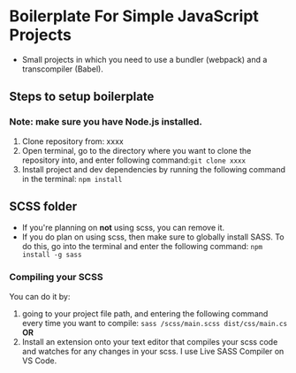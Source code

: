 # Boilerplate For Simple JavaScript Projects

- Small projects in which you need to use a bundler (webpack) and a transcompiler (Babel).

## Steps to setup boilerplate

### Note: make sure you have Node.js installed.

1. Clone repository from: xxxx
2. Open terminal, go to the directory where you want to clone the repository into, and enter following command:`git clone xxxx `
3. Install project and dev dependencies by running the following command in the terminal: `npm install `

## SCSS folder

- If you're planning on **not** using scss, you can remove it.
- If you do plan on using scss, then make sure to globally install SASS. To do this, go into the terminal and enter the following command: `npm install -g sass`

### Compiling your SCSS

You can do it by:

1. going to your project file path, and entering the following command every time you want to compile: `sass /scss/main.scss dist/css/main.cs`
   **OR**
2. Install an extension onto your text editor that compiles your scss code and watches for any changes in your scss. I use Live SASS Compiler on VS Code.
